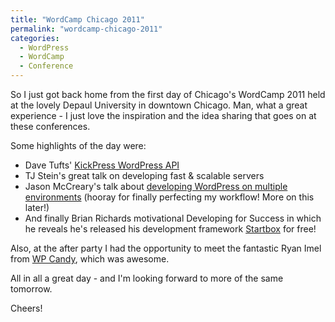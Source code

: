 ```yaml
---
title: "WordCamp Chicago 2011"
permalink: "wordcamp-chicago-2011"
categories:
  - WordPress
  - WordCamp
  - Conference
---
```


So I just got back home from the first day of Chicago's WordCamp 2011 held at the lovely Depaul University in downtown Chicago. Man, what a great experience - I just love the inspiration and the idea sharing that goes on at these conferences. 

Some highlights of the day were:

<ul>
<li>Dave Tufts' <a href="http://kickpress.org/">KickPress WordPress API</a></li>
<li>TJ Stein's great talk on developing fast &amp; scalable servers</li>
<li>Jason McCreary's talk about <a href="http://jason.pureconcepts.net/articles/wordcamp-chicago-talk-configuring-multiple-environments-wordpress?PHPSESSID=76507cc009dfe9ea72300f9a2129f2ef">developing WordPress on multiple environments</a> (hooray for finally perfecting my workflow! More on this later!)</li>
<li>And finally Brian Richards motivational Developing for Success in which he reveals he's released his development framework <a href="http://wpstartbox.com/">Startbox</a> for free!</li>
</ul>

Also, at the after party I had the opportunity to meet the fantastic Ryan Imel from <a href="http://wpcandy.com/">WP Candy</a>, which was awesome.

All in all a great day - and I'm looking forward to more of the same tomorrow.

Cheers!